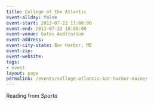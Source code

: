 ```yaml
---
title: College of the Atlantic
event-allday: false
event-start: 2013-07-22 17:00:00
event-end: 2013-07-22 18:00:00
event-venue: Gates Auditorium
event-address: 
event-city-state: Bar Harbor, ME
event-zip:
event-website:  
tags:
- event
layout: page
permalink: /events/college-atlantic-bar-harbor-maine/
---
```

Reading from *Sparta*